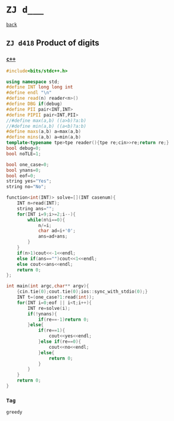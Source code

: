 # `ZJ d___`

[`back`](../)

## `ZJ d418` Product of digits
### [`c++`](https://gist.github.com/KagariET01/71fc9f5ab81f127943bb917f114d8d0a)
```c++
#include<bits/stdc++.h>

using namespace std;
#define INT long long int
#define endl "\n"
#define read(n) reader<n>()
#define DBG if(debug)
#define PII pair<INT,INT>
#define PIPII pair<INT,PII>
//#define max(a,b) ((a>b)?a:b)
//#define min(a,b) ((a<b)?a:b)
#define maxs(a,b) a=max(a,b)
#define mins(a,b) a=min(a,b)
template<typename tpe>tpe reader(){tpe re;cin>>re;return re;}
bool debug=0;
bool noTLE=1;

bool one_case=0;
bool ynans=0;
bool eof=0;
string yes="Yes";
string no="No";

function<int(INT)> solve=[](INT casenum){
	INT n=read(INT);
	string ans="";
	for(INT i=9;i>=2;i--){
		while(n%i==0){
			n/=i;
			char ad=i+'0';
			ans=ad+ans;
		}
	}
	if(n>1)cout<<-1<<endl;
	else if(ans=="")cout<<1<<endl;
	else cout<<ans<<endl;
	return 0;
};

int main(int argc,char** argv){
	{cin.tie(0);cout.tie(0);ios::sync_with_stdio(0);}
	INT t=(one_case?1:read(int));
	for(INT i=0;eof || i<t;i++){
		INT re=solve(i);
		if(!ynans){
			if(re==-1)return 0;
		}else{
			if(re==1){
				cout<<yes<<endl;
			}else if(re==0){
				cout<<no<<endl;
			}else{
				return 0;
			}
		}
	}
	return 0;
}
```
### `Tag`
```txt
greedy
```


<link id="style_css" rel="stylesheet" type="text/css" href="/OJ_ans/style.css">
